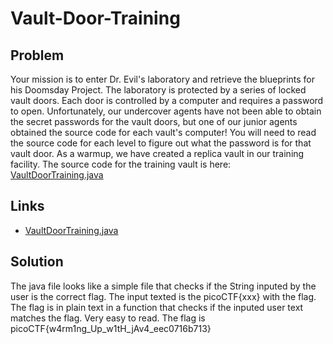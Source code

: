 # Vault-Door-Training

## Problem

Your mission is to enter Dr. Evil's laboratory and retrieve the blueprints for his Doomsday Project. The laboratory is protected by a series of locked vault doors. Each door is controlled by a computer and requires a password to open. Unfortunately, our undercover agents have not been able to obtain the secret passwords for the vault doors, but one of our junior agents obtained the source code for each vault's computer! You will need to read the source code for each level to figure out what the password is for that vault door. As a warmup, we have created a replica vault in our training facility. The source code for the training vault is here: [VaultDoorTraining.java](https://jupiter.challenges.picoctf.org/static/1afdf83322ee9c0040f8e3a3c047e18b/VaultDoorTraining.java)

## Links

* [VaultDoorTraining.java](https://jupiter.challenges.picoctf.org/static/1afdf83322ee9c0040f8e3a3c047e18b/VaultDoorTraining.java)

## Solution

The java file looks like a simple file that checks if the String inputed by the user is the correct flag.  The input texted is the picoCTF{xxx} with the flag.  The flag is in plain text in a function that checks if the inputed user text matches the flag.  Very easy to read.  The flag is picoCTF{w4rm1ng_Up_w1tH_jAv4_eec0716b713}

